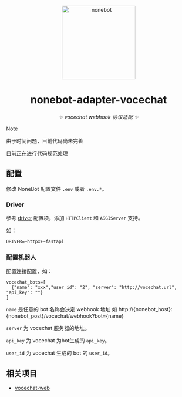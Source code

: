 <p align="center">
  <a href="https://nonebot.dev/"><img src="https://nonebot.dev/logo.png" width="200" height="200" alt="nonebot"></a>
</p>

<div align="center">

# nonebot-adapter-vocechat

_✨ vocechat webhook 协议适配 ✨_

</div>

> [!NOTE]
> 由于时间问题，目前代码尚未完善
> 
> 目前正在进行代码规范处理


## 配置

修改 NoneBot 配置文件 `.env` 或者 `.env.*`。

### Driver

参考 [driver](https://nonebot.dev/docs/appendices/config#driver) 配置项，添加 `HTTPClient` 和 `ASGIServer` 支持。

如：

```dotenv
DRIVER=~httpx+~fastapi
```

### 配置机器人

配置连接配置，如：

```dotenv
vocechat_bots=[
  {"name": "xxx","user_id": "2", "server": "http://vocechat.url", "api_key": ""}
]
```

`name` 是任意的 bot 名称会决定 webhook 地址 如 http://{nonebot_host}:{nonebot_post}/vocechat/webhook?bot={name}

`server` 为 vocechat 服务器的地址。

`api_key` 为 vocechat 为bot生成的 `api_key`。

`user_id` 为 vocechat 生成的 bot 的 `user_id`。

## 相关项目

- [vocechat-web](https://github.com/Privoce/vocechat-web)

